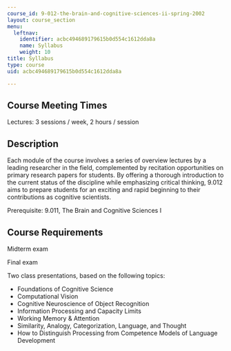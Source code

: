 ```yaml
---
course_id: 9-012-the-brain-and-cognitive-sciences-ii-spring-2002
layout: course_section
menu:
  leftnav:
    identifier: acbc494689179615b0d554c1612dda8a
    name: Syllabus
    weight: 10
title: Syllabus
type: course
uid: acbc494689179615b0d554c1612dda8a

---
```


Course Meeting Times
--------------------

Lectures: 3 sessions / week, 2 hours / session

Description
-----------

Each module of the course involves a series of overview lectures by a leading researcher in the field, complemented by recitation opportunities on primary research papers for students. By offering a thorough introduction to the current status of the discipline while emphasizing critical thinking, 9.012 aims to prepare students for an exciting and rapid beginning to their contributions as cognitive scientists.

Prerequisite: 9.011, The Brain and Cognitive Sciences I

Course Requirements
-------------------

Midterm exam

Final exam

Two class presentations, based on the following topics:

*   Foundations of Cognitive Science
*   Computational Vision
*   Cognitive Neuroscience of Object Recognition
*   Information Processing and Capacity Limits
*   Working Memory & Attention
*   Similarity, Analogy, Categorization, Language, and Thought
*   How to Distinguish Processing from Competence Models of Language Development